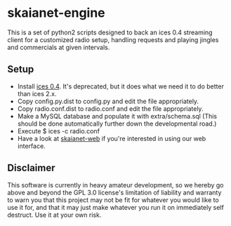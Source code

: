 # skaianet-engine

This is a set of python2 scripts designed to back an ices 0.4 streaming client for a customized radio setup, handling requests and playing jingles and commercials at given intervals.

## Setup

* Install [ices 0.4](http://downloads.us.xiph.org/releases/ices/ices-0.4.tar.gz).  It's deprecated, but it does what we need it to do better than ices 2.x.
* Copy config.py.dist to config.py and edit the file appropriately.
* Copy radio.conf.dist to radio.conf and edit the file appropriately.
* Make a MySQL database and populate it with extra/schema.sql  (This should be done automatically further down the developmental road.)
* Execute $ ices -c radio.conf
* Have a look at [skaianet-web](https://github.com/skaianet-radio/skaianet-web) if you're interested in using our web interface.

## Disclaimer
This software is currently in heavy amateur development, so we hereby go above and beyond the GPL 3.0 license's limitation of liability and warranty to warn you that this project may not be fit for whatever you would like to use it for, and that it may just make whatever you run it on immediately self destruct.  Use it at your own risk.
